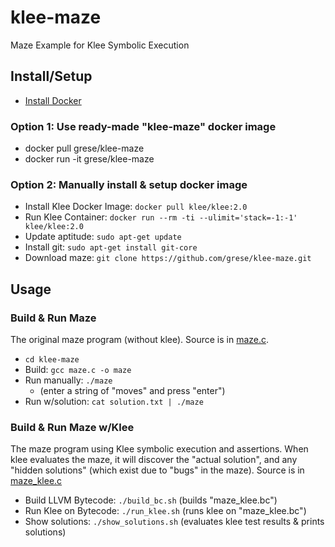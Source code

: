 # klee-maze

Maze Example for Klee Symbolic Execution

## Install/Setup

- [Install Docker](https://docs.docker.com/get-started/)

### Option 1: Use ready-made "klee-maze" docker image

- docker pull grese/klee-maze
- docker run -it grese/klee-maze

### Option 2: Manually install & setup docker image

- Install Klee Docker Image: `docker pull klee/klee:2.0`
- Run Klee Container: `docker run --rm -ti --ulimit='stack=-1:-1' klee/klee:2.0`
- Update aptitude: `sudo apt-get update`
- Install git: `sudo apt-get install git-core`
- Download maze: `git clone https://github.com/grese/klee-maze.git`

## Usage

### Build & Run Maze

The original maze program (without klee). Source is in [maze.c](https://github.com/grese/klee-maze/blob/master/maze.c).

- `cd klee-maze`
- Build: `gcc maze.c -o maze`
- Run manually: `./maze`
  - (enter a string of "moves" and press "enter")
- Run w/solution: `cat solution.txt | ./maze`

### Build & Run Maze w/Klee

The maze program using Klee symbolic execution and assertions.  When klee evaluates the maze, it will discover the "actual solution", and any "hidden solutions" (which exist due to "bugs" in the maze). Source is in [maze_klee.c](https://github.com/grese/klee-maze/blob/master/maze_klee.c)

- Build LLVM Bytecode: `./build_bc.sh` (builds "maze_klee.bc")
- Run Klee on Bytecode: `./run_klee.sh` (runs klee on "maze_klee.bc")
- Show solutions: `./show_solutions.sh` (evaluates klee test results & prints solutions)
